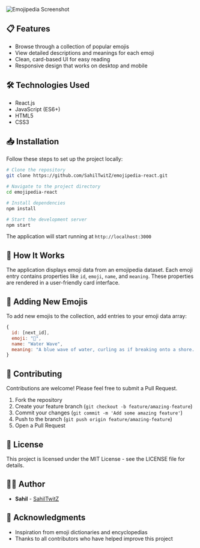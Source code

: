![Emojipedia Screenshot](https://github.com/SahilTwitZ/emojipedia-react/blob/main/screenshot.png)

## 📋 Features

- Browse through a collection of popular emojis
- View detailed descriptions and meanings for each emoji
- Clean, card-based UI for easy reading
- Responsive design that works on desktop and mobile

## 🛠️ Technologies Used

- React.js
- JavaScript (ES6+)
- HTML5
- CSS3

## 📥 Installation

Follow these steps to set up the project locally:

```bash
# Clone the repository
git clone https://github.com/SahilTwitZ/emojipedia-react.git

# Navigate to the project directory
cd emojipedia-react

# Install dependencies
npm install

# Start the development server
npm start
```

The application will start running at `http://localhost:3000`

## 🧩 How It Works

The application displays emoji data from an emojipedia dataset. Each emoji entry contains properties like `id`, `emoji`, `name`, and `meaning`. These properties are rendered in a user-friendly card interface.

## 🔄 Adding New Emojis

To add new emojis to the collection, add entries to your emoji data array:

```javascript
{
  id: [next_id],
  emoji: "🌊",
  name: "Water Wave",
  meaning: "A blue wave of water, curling as if breaking onto a shore. Represents the ocean, surfing, or beach activities."
}
```

## 🤝 Contributing

Contributions are welcome! Please feel free to submit a Pull Request.

1. Fork the repository
2. Create your feature branch (`git checkout -b feature/amazing-feature`)
3. Commit your changes (`git commit -m 'Add some amazing feature'`)
4. Push to the branch (`git push origin feature/amazing-feature`)
5. Open a Pull Request

## 📜 License

This project is licensed under the MIT License - see the LICENSE file for details.

## 👨‍💻 Author

- **Sahil** - [SahilTwitZ](https://github.com/SahilTwitZ)

## 🙏 Acknowledgments

- Inspiration from emoji dictionaries and encyclopedias
- Thanks to all contributors who have helped improve this project
